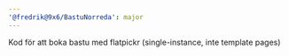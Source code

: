 ```yaml
---
'@fredrik@9x6/BastuNorreda': major
---
```


Kod för att boka bastu med flatpickr (single-instance, inte template pages)
